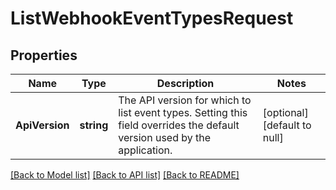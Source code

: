 # ListWebhookEventTypesRequest

## Properties

 Name           | Type       | Description                                                                                                              | Notes                        
----------------|------------|--------------------------------------------------------------------------------------------------------------------------|------------------------------
 **ApiVersion** | **string** | The API version for which to list event types. Setting this field overrides the default version used by the application. | [optional] [default to null] 

[[Back to Model list]](../README.md#documentation-for-models) [[Back to API list]](../README.md#documentation-for-api-endpoints) [[Back to README]](../README.md)


